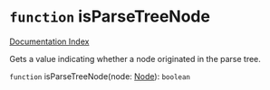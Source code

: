 # `function` isParseTreeNode

[Documentation Index](../README.md)

Gets a value indicating whether a node originated in the parse tree.

`function` isParseTreeNode(node: [Node](../private.interface.Node/README.md)): `boolean`